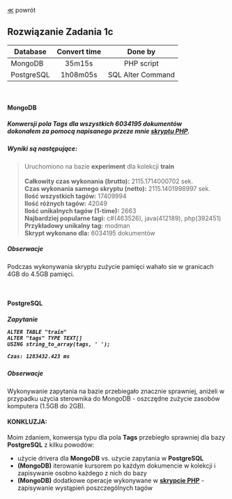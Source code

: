 ﻿[&#8810;](../exercise1.md) powrót

## Rozwiązanie <b>Zadania 1c</b>

| Database		| Convert time	| Done by			|
| ------------- |:-------------:|:------------------:
| MongoDB		| 35m15s		| PHP script		|
| PostgreSQL 	| 1h08m05s		| SQL Alter Command	|

<br />

<h4 id="mongodb">MongoDB<h5>

Konwersji pola <b>Tags</b> dla wszystkich 6034195 dokumentów<br />
dokonałem za pomocą napisanego przeze mnie <b>[skryptu PHP](./mongo_script/mongo_script.php)</b>.

##### Wyniki są następujące:

> Uruchomiono na bazie <b>experiment</b> dla kolekcji <b>train</b><br /><br />
> <b>Całkowity czas wykonania (brutto):</b> 2115.1714000702 sek.<br />
> <b>Czas wykonania samego skryptu (netto):</b> 2115.1401998997 sek.<br />
> <b>Ilość wszystkich tagów:</b> 17409994<br />
> <b>Ilość różnych tagów:</b> 42049<br />
> <b>Ilość unikalnych tagów (1-time):</b> 2663<br />
> <b>Najbardziej popularne tagi:</b> c#(463526), java(412189), php(392451)<br />
> <b>Przykładowy unikalny tag:</b> modman<br />
> <b>Skrypt wykonano dla:</b> 6034195 dokumentów<br />

##### Obserwacje

Podczas wykonywania skryptu zużycie pamięci wahało sie w granicach 4GB do 4.5GB pamięci.

<br />

<h4 id="postgresql">PostgreSQL<h5>

<b>Zapytanie</b>

	ALTER TABLE "train" 
	ALTER "tags" TYPE TEXT[]
	USING string_to_array(tags, ' ');
	
	Czas: 1283432.423 ms

##### Obserwacje

Wykonywanie zapytania na bazie przebiegało znacznie sprawniej, aniżeli w przypadku użycia sterownika do MongoDB - oszczędne zużycie zasobów komputera (1.5GB do 2GB).

#### KONKLUZJA:

Moim zdaniem, konwersja typu dla pola <b>Tags</b> przebiegło sprawniej dla bazy <b>PostgreSQL</b> z kilku powodów:
* użycie drivera dla <b>MongoDB</b> vs. użycie zapytania w <b>PostgreSQL</b>
* <b>(MongoDB)</b> iterowanie kursorem po każdym dokumencie w kolekcji i zapisywanie osobno każdego z nich do bazy
* <b>(MongoDB)</b> dodatkowe operacje wykonywane w <b>[skrypcie PHP](./mongo_script/mongo_script.php)</b> - zapisywanie wystąpień poszczególnych tagów